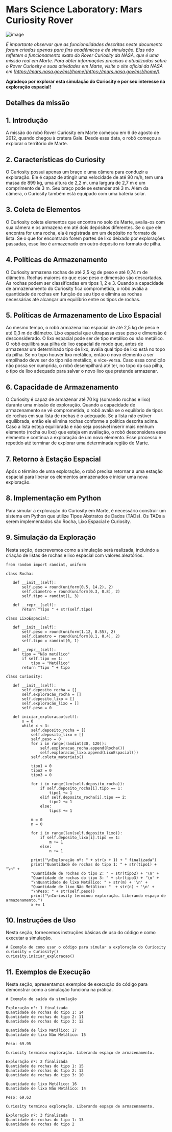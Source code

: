 # Mars Science Laboratory: Mars Curiosity Rover

![image](https://github.com/alexandre-queiroz/mars-curiosity-rover/assets/54822170/b279a4ab-06d8-419f-8651-70209905c324)

*É importante observar que as funcionalidades descritas neste documento foram criadas apenas para fins acadêmicos e de simulação. Elas não refletem o funcionamento exato do Rover Curiosity da NASA, que é uma missão real em Marte. Para obter informações precisas e atualizadas sobre o Rover Curiosity e suas atividades em Marte, visite o site oficial da NASA em [https://mars.nasa.gov/msl/home](https://mars.nasa.gov/msl/home/).*

**Agradeço por explorar esta simulação do Curiosity e por seu interesse na exploração espacial!**

## Detalhes da missão
## 1. Introdução
A missão do robô Rover Curiosity em Marte começou em 6 de agosto de 2012, quando chegou à cratera Gale. Desde essa data, o robô começou a explorar o território de Marte.

## 2. Características do Curiosity
O Curiosity possui apenas um braço e uma câmera para conduzir a exploração. Ele é capaz de atingir uma velocidade de até 90 m/h, tem uma massa de 899 kg, uma altura de 2,2 m, uma largura de 2,7 m e um comprimento de 3 m. Seu braço pode se estender até 3 m. Além da câmera, o Curiosity também está equipado com uma bateria solar.

## 3. Coleta de Elementos
O Curiosity coleta elementos que encontra no solo de Marte, avalia-os com sua câmera e os armazena em até dois depósitos diferentes. Se o que ele encontra for uma rocha, ela é registrada em um depósito no formato de lista. Se o que for encontrado forem partes de lixo deixado por explorações passadas, esse lixo é armazenado em outro depósito no formato de pilha.

## 4. Políticas de Armazenamento
O Curiosity armazena rochas de até 2,5 kg de peso e até 0,74 m de diâmetro. Rochas maiores do que esse peso e dimensão são descartadas. As rochas podem ser classificadas em tipos 1, 2 e 3. Quando a capacidade de armazenamento do Curiosity fica comprometida, o robô avalia a quantidade de rochas em função de seu tipo e elimina as rochas necessárias até alcançar um equilíbrio entre os tipos de rochas.

## 5. Políticas de Armazenamento de Lixo Espacial
Ao mesmo tempo, o robô armazena lixo espacial de até 2,5 kg de peso e até 0,3 m de diâmetro. Lixo espacial que ultrapassa esse peso e dimensão é desconsiderado. O lixo espacial pode ser de tipo metálico ou não metálico. O robô equilibra sua pilha de lixo espacial de modo que, antes de armazenar um determinado tipo de lixo, avalia qual tipo de lixo está no topo da pilha. Se no topo houver lixo metálico, então o novo elemento a ser empilhado deve ser do tipo não metálico, e vice-versa. Caso essa condição não possa ser cumprida, o robô desempilhará até ter, no topo da sua pilha, o tipo de lixo adequado para salvar o novo lixo que pretende armazenar.

## 6. Capacidade de Armazenamento
O Curiosity é capaz de armazenar até 70 kg (somando rochas e lixo) durante uma missão de exploração. Quando a capacidade de armazenamento se vê comprometida, o robô avalia se o equilíbrio de tipos de rochas em sua lista de rochas é o adequado. Se a lista não estiver equilibrada, então ele elimina rochas conforme a política descrita acima. Caso a lista esteja equilibrada e não seja possível inserir mais nenhum elemento (rocha ou lixo) que esteja em avaliação, o robô desconsidera esse elemento e continua a exploração de um novo elemento. Esse processo é repetido até terminar de explorar uma determinada região de Marte.

## 7. Retorno à Estação Espacial
Após o término de uma exploração, o robô precisa retornar a uma estação espacial para liberar os elementos armazenados e iniciar uma nova exploração.

## 8. Implementação em Python
Para simular a exploração do Curiosity em Marte, é necessário construir um sistema em Python que utilize Tipos Abstratos de Dados (TADs). Os TADs a serem implementados são Rocha, Lixo Espacial e Curiosity.

## 9. Simulação da Exploração
Nesta seção, descrevemos como a simulação será realizada, incluindo a criação de listas de rochas e lixo espacial com valores aleatórios.
 ```
from random import randint, uniform

class Rocha:

    def __init__(self):
        self.peso = round(uniform(0.5, 14.2), 2)
        self.diametro = round(uniform(0.3, 0.8), 2)
        self.tipo = randint(1, 3)

    def __repr__(self):
        return "Tipo " + str(self.tipo)

class LixoEspacial:

    def __init__(self):
        self.peso = round(uniform(1.12, 8.55), 2)
        self.diametro = round(uniform(0.1, 0.4), 2)
        self.tipo = randint(0, 1)

    def __repr__(self):
        tipo = "Não metálico"
        if self.tipo == 1:
            tipo = "Metálico"
        return "Tipo " + tipo

class Curiosity:

    def __init__(self):
        self.deposito_rocha = []
        self.exploracao_rocha = []
        self.deposito_lixo = []
        self.exploracao_lixo = []
        self.peso = 0

    def iniciar_exploracao(self):
        x = 0
        while x < 3:
            self.deposito_rocha = []
            self.deposito_lixo = []
            self.peso = 0
            for i in range(randint(30, 120)):
                self.exploracao_rocha.append(Rocha())
                self.exploracao_lixo.append(LixoEspacial())
            self.coleta_materiais()

            tipo1 = 0
            tipo2 = 0
            tipo3 = 0

            for i in range(len(self.deposito_rocha)):
                if self.deposito_rocha[i].tipo == 1:
                    tipo1 += 1
                elif self.deposito_rocha[i].tipo == 2:
                    tipo2 += 1
                else:
                    tipo3 += 1

            m = 0
            n = 0

            for i in range(len(self.deposito_lixo)):
                if self.deposito_lixo[i].tipo == 1:
                    m += 1
                else:
                    n += 1

            print("\nExploração nº: " + str(x + 1) + " finalizada")
            print("Quantidade de rochas do tipo 1: " + str(tipo1) + "\n" +
            "Quantidade de rochas do tipo 2: " + str(tipo2) + '\n' +
            "Quantidade de rochas do tipo 3: " + str(tipo3) + '\n' +
            "\nQuantidade de lixo Metálico: " + str(m) + '\n' +
            "Quantidade de lixo Não Metálico: "  + str(n) + '\n' +
            "\nPeso: " + str(self.peso))
            print("\nCuriosity terminou exploração. Liberando espaço de armazenamento.")
            x += 1

 ```

## 10. Instruções de Uso
Nesta seção, fornecemos instruções básicas de uso do código e como executar a simulação.
 ```
# Exemplo de como usar o código para simular a exploração do Curiosity
curiosity = Curiosity()
curiosity.iniciar_exploracao()
 ```

## 11. Exemplos de Execução
Nesta seção, apresentamos exemplos de execução do código para demonstrar como a simulação funciona na prática.
 ```
# Exemplo de saída da simulação

Exploração nº: 1 finalizada
Quantidade de rochas do tipo 1: 14
Quantidade de rochas do tipo 2: 11
Quantidade de rochas do tipo 3: 12

Quantidade de lixo Metálico: 17
Quantidade de lixo Não Metálico: 15

Peso: 69.95

Curiosity terminou exploração. Liberando espaço de armazenamento.

Exploração nº: 2 finalizada
Quantidade de rochas do tipo 1: 15
Quantidade de rochas do tipo 2: 13
Quantidade de rochas do tipo 3: 10

Quantidade de lixo Metálico: 16
Quantidade de lixo Não Metálico: 14

Peso: 69.63

Curiosity terminou exploração. Liberando espaço de armazenamento.

Exploração nº: 3 finalizada
Quantidade de rochas do tipo 1: 13
Quantidade de rochas do tipo 2
 ```
